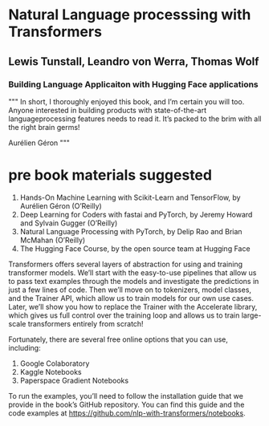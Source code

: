 # Natural Language processsing with Transformers
## Lewis Tunstall, Leandro von Werra, Thomas Wolf
### Building Language Applicaiton with Hugging Face applications

"""
In short, I thoroughly enjoyed this book, and I’m certain you will too.
Anyone interested in building products with state-of-the-art languageprocessing features needs to read it. It’s packed to the brim with all the right
brain germs!

Aurélien Géron
"""

# pre book materials suggested

1. Hands-On Machine Learning with Scikit-Learn and TensorFlow,
by Aurélien Géron (O’Reilly)
2. Deep Learning for Coders with fastai and PyTorch, by Jeremy
Howard and Sylvain Gugger (O’Reilly)
3. Natural Language Processing with PyTorch, by Delip Rao and
Brian McMahan (O’Reilly)
4. The Hugging Face Course, by the open source team at Hugging
Face

Transformers offers several layers of abstraction for using and training
transformer models. We’ll start with the easy-to-use pipelines that allow us
to pass text examples through the models and investigate the predictions in
just a few lines of code. Then we’ll move on to tokenizers, model classes,
and the Trainer API, which allow us to train models for our own use
cases. Later, we’ll show you how to replace the Trainer with the
Accelerate library, which gives us full control over the training loop and
allows us to train large-scale transformers entirely from scratch!

Fortunately, there are several free online options that
you can use, including:
1. Google Colaboratory
2. Kaggle Notebooks
3. Paperspace Gradient Notebooks

To run the examples, you’ll need to follow the installation guide that we
provide in the book’s GitHub repository. You can find this guide and the
code examples at https://github.com/nlp-with-transformers/notebooks.

